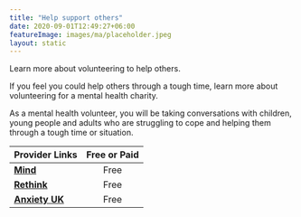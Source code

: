 ```yaml
---
title: "Help support others"
date: 2020-09-01T12:49:27+06:00
featureImage: images/ma/placeholder.jpeg
layout: static
---
```


Learn more about volunteering to help others.

If you feel you could help others through a tough time, learn more about volunteering for a mental health charity.

As a mental health volunteer, you will be taking conversations with children, young people and adults who are struggling to cope and helping them through a tough time or situation.

| Provider Links      | Free or Paid  |  
| :-----------          | :--------------:      |  
| [**Mind**](https://www.mind.org.uk/get-involved/volunteering-and-participating/) | Free | 
| [**Rethink**](https://www.rethink.org/get-involved/use-your-experience/volunteer-with-us/) | Free | 
| [**Anxiety UK**](https://www.anxietyuk.org.uk/get-involved/volunteer-with-us/) | Free | 
  

<br/><br/>






